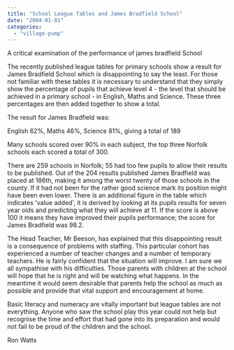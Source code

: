 ```yaml
---
title: "School League Tables and James Bradfield School"
date: "2004-01-01"
categories: 
  - "village-pump"
---
```


A critical examination of the performance of james bradfield School

The recently published league tables for primary schools show a result for James Bradfield School which is disappointing to say the least. For those not familiar with these tables it is necessary to understand that they simply show the percentage of pupils that achieve level 4 - the level that should be achieved in a primary school - in English, Maths and Science. These three percentages are then added together to show a total.

The result for James Bradfield was:

English 62%, Maths 46%, Science 81%, giving a total of 189

Many schools scored over 90% in each subject, the top three Norfolk schools each scored a total of 300.

There are 259 schools in Norfolk; 55 had too few pupils to allow their results to be published. Out of the 204 results published James Bradfield was placed at 186th, making it among the worst twenty of those schools in the county. If it had not been for the rather good science mark its position might have been even lower. There is an additional figure in the table which indicates 'value added', it is derived by looking at its pupils results for seven year olds and predicting what they will achieve at 11. If the score is above 100 it means they have improved their pupils performance; the score for James Bradfield was 98.2.

The Head Teacher, Mr Beeson, has explained that this disappointing result is a consequence of problems with staffing. This particular cohort has experienced a number of teacher changes and a number of temporary teachers. He is fairly confident that the situation will improve. I am sure we all sympathise with his difficulties. Those parents with children at the school will hope that he is right and will be watching what happens. In the meantime it would seem desirable that parents help the school as much as possible and provide that vital support and encouragement at home.

Basic literacy and numeracy are vitally important but league tables are not everything. Anyone who saw the school play this year could not help but recognise the time and effort that had gone into its preparation and would not fail to be proud of the children and the school.

Ron Watts
